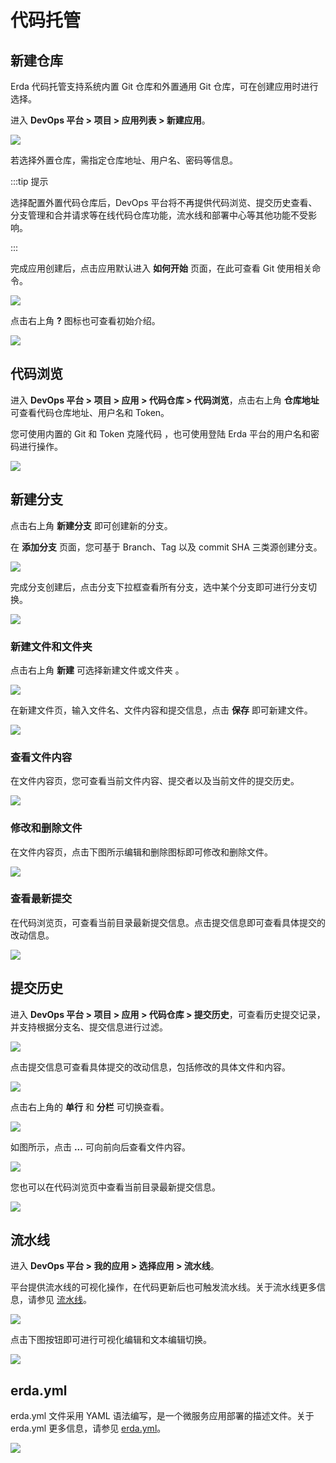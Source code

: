# 代码托管

## 新建仓库

Erda 代码托管支持系统内置 Git 仓库和外置通用 Git 仓库，可在创建应用时进行选择。

进入 **DevOps 平台 > 项目 > 应用列表 > 新建应用**。

![](https://terminus-paas.oss-cn-hangzhou.aliyuncs.com/paas-doc/2021/08/23/e950ef5a-6ad5-43ce-aa8a-9133f3c53b18.png)

若选择外置仓库，需指定仓库地址、用户名、密码等信息。

:::tip 提示

选择配置外置代码仓库后，DevOps 平台将不再提供代码浏览、提交历史查看、分支管理和合并请求等在线代码仓库功能，流水线和部署中心等其他功能不受影响。

:::

完成应用创建后，点击应用默认进入 **如何开始** 页面，在此可查看 Git 使用相关命令。

![](https://terminus-paas.oss-cn-hangzhou.aliyuncs.com/paas-doc/2021/08/23/093e4f61-d833-4f2d-9a41-9a0cd131bb9d.png)

点击右上角 **?** 图标也可查看初始介绍。

![](https://terminus-paas.oss-cn-hangzhou.aliyuncs.com/paas-doc/2021/08/23/f072a19f-414e-4197-be80-2e597eda319e.png)

## 代码浏览

进入 **DevOps 平台 > 项目 > 应用 > 代码仓库 > 代码浏览**，点击右上角 **仓库地址** 可查看代码仓库地址、用户名和 Token。

您可使用内置的 Git 和 Token 克隆代码 ，也可使用登陆 Erda 平台的用户名和密码进行操作。

![](https://terminus-paas.oss-cn-hangzhou.aliyuncs.com/paas-doc/2021/08/23/a1d60c64-c59f-485a-aeb2-b7b978901fbd.png)

## 新建分支

点击右上角 **新建分支** 即可创建新的分支。

在 **添加分支** 页面，您可基于 Branch、Tag 以及 commit SHA 三类源创建分支。

![](https://terminus-paas.oss-cn-hangzhou.aliyuncs.com/paas-doc/2021/08/23/a062dd84-9857-4e71-b878-c311012a03e9.png)

完成分支创建后，点击分支下拉框查看所有分支，选中某个分支即可进行分支切换。

![](https://terminus-paas.oss-cn-hangzhou.aliyuncs.com/paas-doc/2021/08/23/a901db2d-89d8-4dff-842c-dc0f6f70bdce.png)

### 新建文件和文件夹

点击右上角 **新建** 可选择新建文件或文件夹 。

![](https://terminus-paas.oss-cn-hangzhou.aliyuncs.com/paas-doc/2021/08/23/2e36f008-4bb2-470e-9c9d-deb8cd63c956.png)

在新建文件页，输入文件名、文件内容和提交信息，点击 **保存** 即可新建文件。

![](https://terminus-paas.oss-cn-hangzhou.aliyuncs.com/paas-doc/2021/08/23/e6ddfe7e-2d6a-4816-aaae-51e0e2dabb48.png)

### 查看文件内容

在文件内容页，您可查看当前文件内容、提交者以及当前文件的提交历史。

![](https://terminus-paas.oss-cn-hangzhou.aliyuncs.com/paas-doc/2021/08/23/fcd973bd-e05b-4988-a7d2-4323656f6f4f.png)

### 修改和删除文件

在文件内容页，点击下图所示编辑和删除图标即可修改和删除文件。

![](https://terminus-paas.oss-cn-hangzhou.aliyuncs.com/paas-doc/2021/08/23/0d9bd012-977c-42dc-8c1e-2ec9c35fb136.png)

### 查看最新提交

在代码浏览页，可查看当前目录最新提交信息。点击提交信息即可查看具体提交的改动信息。

![](https://terminus-paas.oss-cn-hangzhou.aliyuncs.com/paas-doc/2021/08/23/4ae170d9-274f-4bde-aa52-929112ab18dd.png)

## 提交历史

进入 **DevOps 平台 > 项目 > 应用 > 代码仓库 > 提交历史**，可查看历史提交记录，并支持根据分支名、提交信息进行过滤。

![](https://terminus-paas.oss-cn-hangzhou.aliyuncs.com/paas-doc/2021/08/23/46d8a7e1-017f-4cee-b779-640c3f45bb27.png)

点击提交信息可查看具体提交的改动信息，包括修改的具体文件和内容。

![](https://terminus-paas.oss-cn-hangzhou.aliyuncs.com/paas-doc/2021/08/23/1388e88d-77f6-4078-ae91-8c5ebb03ae41.png)

点击右上角的 **单行** 和 **分栏** 可切换查看。

![](https://terminus-paas.oss-cn-hangzhou.aliyuncs.com/paas-doc/2021/08/23/739fc62a-08fb-4706-86dd-529a6efc4e16.png)

如图所示，点击 **...** 可向前向后查看文件内容。

![](https://terminus-paas.oss-cn-hangzhou.aliyuncs.com/paas-doc/2021/08/23/6ddd6b0a-682d-4c73-aba2-8dde84464e44.png)

您也可以在代码浏览页中查看当前目录最新提交信息。

![](https://terminus-paas.oss-cn-hangzhou.aliyuncs.com/paas-doc/2021/08/23/00d78ad6-d8b8-4de7-9efc-8e6a7b329b1b.png)

## 流水线

进入 **DevOps 平台 > 我的应用 > 选择应用 > 流水线**。

平台提供流水线的可视化操作，在代码更新后也可触发流水线。关于流水线更多信息，请参见 [流水线](../cicd-pipeline/pipeline-yml-graph.md )。

![](https://terminus-paas.oss-cn-hangzhou.aliyuncs.com/paas-doc/2021/08/23/2b0dafe3-923b-452d-9641-4ee5503e5d0f.png)

点击下图按钮即可进行可视化编辑和文本编辑切换。

![](https://terminus-paas.oss-cn-hangzhou.aliyuncs.com/paas-doc/2021/08/23/00a76c57-d35c-463d-994e-6f09fc2aef40.png)

## erda.yml

erda.yml 文件采用 YAML 语法编写，是一个微服务应用部署的描述文件。关于 erda.yml 更多信息，请参见 [erda.yml](../reference/erda-yaml.md )。

![](https://terminus-paas.oss-cn-hangzhou.aliyuncs.com/paas-doc/2021/08/23/0e3be7df-290c-415f-9abb-9474de0be6dc.png)
